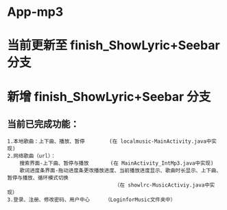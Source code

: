 # App-mp3
当前更新至 finish_ShowLyric+Seebar 分支
======
新增  finish_ShowLyric+Seebar 分支
======
当前已完成功能：
------
    1.本地歌曲：上下曲、播放、暂停        (在 localmusic-MainActivity.java中实现)
    2.网络歌曲（url）：
        搜索界面-上下曲、暂停与播放       (在 MainActivity_IntMp3.java中实现)                 
        歌词进度条界面-拖动进度条更改播放进度、当前播放进度显示、歌曲时长显示、上下曲、暂停与播放、循环模式切换
                                       （在 showlrc-MusicActiviy.java中实现）
    3.登录、注册、修改密码、用户中心     （LoginforMusic文件夹中）
